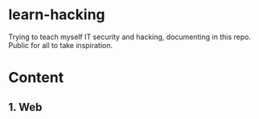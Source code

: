 # learn-hacking
Trying to teach myself IT security and hacking, documenting in this repo. Public for all to take inspiration.

# Content

## 1. Web
